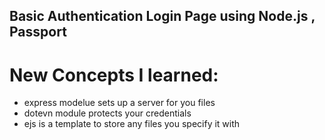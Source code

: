 ## Basic Authentication Login Page using Node.js , Passport ##

# New Concepts I learned:
- express modelue sets up a server for you files
- dotevn module protects your credentials
- ejs is a template to store any files you specify it with